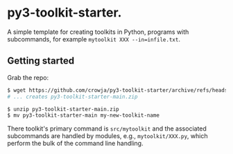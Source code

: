 # py3-toolkit-starter.

A simple template for creating toolkits in Python, programs with
subcommands, for example `mytoolkit XXX --in=infile.txt`.

## Getting started

Grab the repo:

```sh
$ wget https://github.com/crowja/py3-toolkit-starter/archive/refs/heads/main.zip
# ... creates py3-toolkit-starter-main.zip 

$ unzip py3-toolkit-starter-main.zip
$ mv py3-toolkit-starter-main my-new-toolkit-name
```
There toolkit's primary command is `src/mytoolkit` and the associated subcommands
are handled by modules, e.g., `mytoolkit/XXX.py`, which perform the bulk of the
command line handling.

